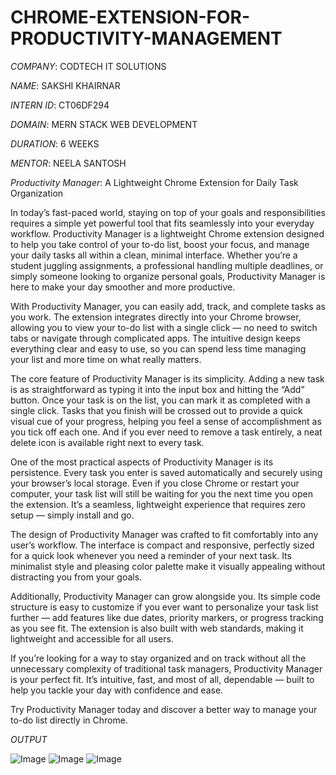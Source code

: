# CHROME-EXTENSION-FOR-PRODUCTIVITY-MANAGEMENT

*COMPANY*: CODTECH IT SOLUTIONS

*NAME*: SAKSHI KHAIRNAR

*INTERN ID*: CT06DF294

*DOMAIN*: MERN STACK WEB DEVELOPMENT

*DURATION*: 6 WEEKS

*MENTOR*: NEELA SANTOSH


*Productivity Manager*: A Lightweight Chrome Extension for Daily Task Organization

In today’s fast-paced world, staying on top of your goals and responsibilities requires a simple yet powerful tool that fits seamlessly into your everyday workflow. Productivity Manager is a lightweight Chrome extension designed to help you take control of your to-do list, boost your focus, and manage your daily tasks all within a clean, minimal interface. Whether you’re a student juggling assignments, a professional handling multiple deadlines, or simply someone looking to organize personal goals, Productivity Manager is here to make your day smoother and more productive.

With Productivity Manager, you can easily add, track, and complete tasks as you work. The extension integrates directly into your Chrome browser, allowing you to view your to-do list with a single click — no need to switch tabs or navigate through complicated apps. The intuitive design keeps everything clear and easy to use, so you can spend less time managing your list and more time on what really matters.

The core feature of Productivity Manager is its simplicity. Adding a new task is as straightforward as typing it into the input box and hitting the “Add” button. Once your task is on the list, you can mark it as completed with a single click. Tasks that you finish will be crossed out to provide a quick visual cue of your progress, helping you feel a sense of accomplishment as you tick off each one. And if you ever need to remove a task entirely, a neat delete icon is available right next to every task.

One of the most practical aspects of Productivity Manager is its persistence. Every task you enter is saved automatically and securely using your browser’s local storage. Even if you close Chrome or restart your computer, your task list will still be waiting for you the next time you open the extension. It’s a seamless, lightweight experience that requires zero setup — simply install and go.

The design of Productivity Manager was crafted to fit comfortably into any user’s workflow. The interface is compact and responsive, perfectly sized for a quick look whenever you need a reminder of your next task. Its minimalist style and pleasing color palette make it visually appealing without distracting you from your goals.

Additionally, Productivity Manager can grow alongside you. Its simple code structure is easy to customize if you ever want to personalize your task list further — add features like due dates, priority markers, or progress tracking as you see fit. The extension is also built with web standards, making it lightweight and accessible for all users.

If you’re looking for a way to stay organized and on track without all the unnecessary complexity of traditional task managers, Productivity Manager is your perfect fit. It’s intuitive, fast, and most of all, dependable — built to help you tackle your day with confidence and ease.

Try Productivity Manager today and discover a better way to manage your to-do list directly in Chrome.


*OUTPUT*

![Image](https://github.com/user-attachments/assets/7668832e-69af-4df3-9ecb-df12eea6d6e7)
![Image](https://github.com/user-attachments/assets/91e5f36f-df34-4fdf-b017-a1561b9ff6e8)
![Image](https://github.com/user-attachments/assets/8a444927-ca88-4b45-87ba-1aa9c08f2249)




